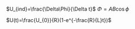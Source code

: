 $U_{ind}=\frac{\Delta\Phi}{\Delta t}$
$\Phi=AB\cos{\phi}$



$U(t)=\frac{U_{0}}{R}(1-e^{-\frac{R}{L}t})$